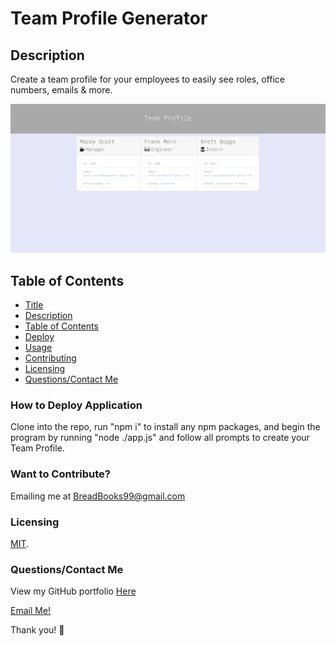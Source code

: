 # Team Profile Generator
## Description
Create a team profile for your employees to easily see roles, office numbers, emails & more. 

![Preview](/images/Preview.png)

## Table of Contents
* [Title](#title)
* [Description](#description)
* [Table of Contents](#table-of-contents)
* [Deploy](#installation-instructions)
* [Usage](#usage)
* [Contributing](#want-to-contribute?)
* [Licensing](#licensing)
* [Questions/Contact Me](#questions/contact-me)


### How to Deploy Application
Clone into the repo, run "npm i" to install any npm packages, and begin the program by running "node ./app.js" and follow all prompts to create your Team Profile.



### Want to Contribute? 
Emailing me at BreadBooks99@gmail.com


### Licensing

[MIT](https://choosealicense.com/licenses/mit).

### Questions/Contact Me
View my GitHub portfolio [Here](https://github.com/BreadBooks)

[Email Me!](mailto:BreadBooks99@gmail.com)

Thank you! :cherry_blossom:
